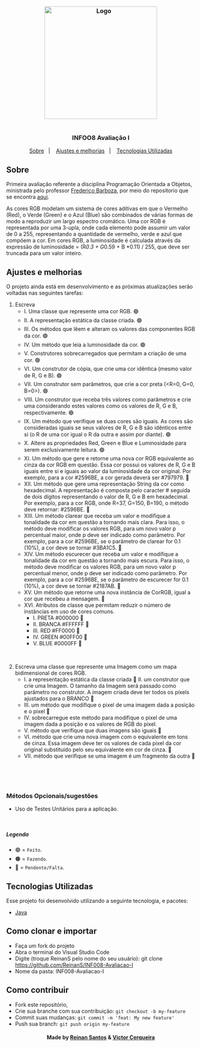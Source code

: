 
<h3 align="center">
    <img alt="Logo" title="#logo" width="300px" src="/assets/imgs/logo_java.png">
    </br>
    </br>
    </br>
    <b>INFOO8 Avaliação I</b>  
</h3>
  
<p align="center">
  <a href="#about">Sobre</a>&nbsp;&nbsp;&nbsp;|&nbsp;&nbsp;&nbsp;
  <a href="#features">Ajustes e melhorias</a>&nbsp;&nbsp;&nbsp;|&nbsp;&nbsp;&nbsp;
  <a href="#technologies-used">Tecnologias Utilizadas</a>
</p>

<a id="about"></a>

## Sobre

   Primeira avaliação referente a disciplina Programação Orientada a Objetos, ministrada pelo professor [Frederico Barboza](http://lattes.cnpq.br/2897532678011764), por meio do repositorio que se encontra [aqui](https://github.com/pooinf008/inf008-20211/tree/master/especificacao).

   As cores RGB modelam um sistema de cores aditivas em que o Vermelho (Red), o Verde (Green) e o Azul (Blue) são combinados de várias formas de modo a reproduzir um largo espectro cromático. Uma cor RGB é representada por uma 3-upla, onde cada elemento pode assumir um valor de 0 a 255, representando a quantidade de vermelho, verde e azul que compõem a cor. Em cores RGB, a luminosidade é calculada através da expressão de luminosidade = (R*0.3 + G*0.59 + B *0.11) / 255, que deve ser truncada para um valor inteiro.

<a id="features"></a>

## Ajustes e melhorias

O projeto ainda está em desenvolvimento e as próximas atualizações serão voltadas nas seguintes tarefas:

1. Escreva
    - I. Uma classe que represente uma cor RGB. 🟢
    - II. A representação estática da classe criada. 🟢
    - III. Os métodos que lêem e alteram os valores das componentes RGB da cor. 🟢
    - IV. Um método que leia a luminosidade da cor. 🟢
    - V. Construtores sobrecarregados que permitam a criação de uma cor. 🟢
    - VI. Um construtor de cópia, que crie uma cor idêntica (mesmo valor de R, G e B). 🟢
    - VII. Um construtor sem parâmetros, que crie a cor preta (<R=0, G=0, B=0>). 🟢
    - VIII. Um construtor que receba três valores como parâmetros e crie uma considerando estes valores como os valores de R, G e B, respectivamente. 🟢
    - IX. Um método que verifique se duas cores são iguais. As cores são consideradas iguais se seus valores de R, G e B são idênticos entre si (o R de uma cor igual o R da outra e assim por diante). 🟢
    - X. Altere as propriedades Red, Green e Blue e Luminosidade para serem exclusivamente leitura. 🟢
    - XI. Um método que gere e retorne uma nova cor RGB equivalente ao cinza da cor RGB em questão. Essa cor possui os valores de R, G e B iguais entre si e iguais ao valor da luminosidade da cor original. Por exemplo, para a cor #2596BE, a cor gerada deverá ser #797979. 🔴
    - XII. Um método que gere uma representação String da cor como hexadecimal. A representação é composta pelo caracter # seguida de dois dígitos representando o valor de R, G e B em hexadecimal. Por exemplo, para a cor RGB, onde R=37, G=150, B=190, o método deve retornar: #2596BE. 🔴
    - XIII. Um método clarear que receba um valor e modifique a tonalidade da cor em questão a tornando mais clara. Para isso, o método deve modificar os valores RGB, para um novo valor p percentual maior, onde p deve ser indicado como parâmetro. Por exemplo, para a cor  #2596BE, se o parâmetro de clarear for 0.1 (10%), a cor deve se tornar #3BA1C5. 🔴
    - XIV. Um método escurecer que receba um valor e modifique a tonalidade da cor em questão a tornando mais escura. Para isso, o método deve modificar os valores RGB, para um novo valor p percentual menor, onde p deve ser indicado como parâmetro. Por exemplo, para a cor  #2596BE, se o parâmetro de escurecer for 0.1 (10%), a cor deve se tornar #2187AB. 🔴
    - XV. Um método que retorne uma nova instância de CorRGB, igual a cor que recebeu a mensagem. 🔴
    - XVI. Atributos de classe que permitam reduzir o número de instâncias em uso de cores comuns.
        - I.   PRETA #000000 🔴
        - II.  BRANCA #FFFFFF 🔴
        - III. RED #FF0000 🔴
        - IV.  GREEN #00FF00 🔴
        - V.   BLUE #0000FF 🔴

</br>

2. Escreva uma classe que represente uma Imagem como um mapa bidimensional de cores RGB.
    - I. a representação estática da classe criada 🔴
    II. um construtor que crie uma Imagem. O tamanho da Imagem será passado como parâmetro no construtor. A imagem criada deve ter todos os píxels ajustados para o BRANCO 🔴
    - III. um método que modifique o pixel de uma imagem dada a posição e o pixel 🔴
    - IV. sobrecarregue este método para modifique o pixel de uma imagem dada a posição e os valores de RGB do pixel.
    - V. método que verifique que duas imagens são iguais 🔴
    - VI. método que crie uma nova imagem com o equivalente em tons de cinza. Essa imagem deve ter os valores de cada pixel da cor original substituido pelo seu equivalente em cor de cinza. 🔴
    - VII. método que verifique se uma imagem é um fragmento da outra 🔴

</br>
</br>
</br>

### Métodos Opcionais/sugestões
- Uso de Testes Unitários para a aplicação.

</br>

##### Legenda
- 🟢 = `Feito`.
- 🟠 = `Fazendo`.
- 🔴 = `Pendente/Falta`.

<a id="technologies-used"></a>

## Tecnologias Utilizadas

Esse projeto foi desenvolvido utilizando a seguinte tecnologia, e pacotes:

- [Java](https://www.java.com/pt-BR/)

<a id="how-to-use"></a>

## Como clonar e importar

- Faça um fork do projeto
- Abra o terminal do Visual Studio Code
- Digite (troque ReinanS pelo nome do seu usuário): git clone https://github.com/ReinanS/INF008-Avaliacao-I
- Nome da pasta: INF008-Avaliacao-I


<a id="how-to-contribute"></a>

## Como contribuir

- Fork este repositório,
- Crie sua branche com sua contribuição: `git checkout -b my-feature`
- Commit suas mudanças: `git commit -m 'feat: My new feature' `
- Push sua branch: `git push origin my-feature`

<h4 align="center">
    Made by <a href="https://github.com/ReinanS" target="_blank">Reinan Santos</a> & <a href="https://github.com/cerqueirav" target="_blank">Victor Cerqueira</a> 
</h4>

 
